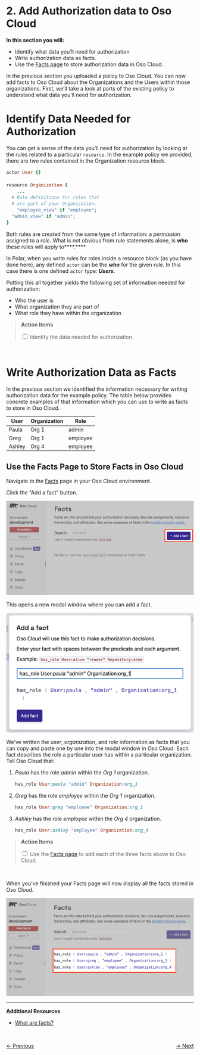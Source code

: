 # 2. Add Authorization data to Oso Cloud

**In this section you will:**

- Identify what data you’ll need for authorization
- Write authorization data as facts.
- Use the [Facts page](https://ui.osohq.com/facts/) to store authorization data in Oso Cloud.

In the previous section you uploaded a policy to Oso Cloud. You can now add facts to Oso Cloud about the Organizations and the Users within those organizations. First, we’ll take a look at parts of the existing policy to understand what data you’ll need for authorization.

# Identify Data Needed for Authorization

You can get a sense of the data you’ll need for authorization by looking at the rules related to a particular `resource`. In the example policy we provided, there are two rules contained in the Organization resource block.

```ruby
actor User {}

resource Organization {
	...
  # Rule definitions for roles that
  # are part of your Organization.
	"employee_view" if "employee";
  "admin_view" if "admin";
}
```

Both rules are created from the same type of information: a *permission* assigned to a *role*. What is not obvious from rule statements alone, is ****who**** these rules will apply to****.****

In Polar, when you write rules for roles inside a resource block (as you have done here), any defined `actor` can be the ***who*** for the given rule. In this case there is one defined `actor` type: *****Users*****.

Putting this all together yields the following set of information needed for authorization:

- Who the user is
- What organization they are part of
- What role they have within the organization

> **Action Items**
> <div>
>   <input type="checkbox" name="ai_0">
>   <label for="ai_0">Identify the data needed for authorization.</label>
> </div>
</br>

# Write Authorization Data as Facts

In the previous section we identified the information necessary for writing authorization data for the example policy. The table below provides concrete examples of that information which you can use to write as facts to store in Oso Cloud.

| User | Organization | Role |
| --- | --- | --- |
| Paula | Org 1 | admin |
| Greg | Org 1 | employee |
| Ashley | Org 4 | employee |

## Use the Facts Page to Store Facts in Oso Cloud

Navigate to the [Facts](https://ui.osohq.com/facts/) page in your Oso Cloud environment.

Click the “Add a fact” button.

![facts-page-2.png](./images/facts-page-2.png)

This opens a new modal window where you can add a fact.

![facts-page-3.png](./images/facts-page-3.png)

We’ve written the u*ser*, o*rganization*, and *role* information as facts that you can copy and paste one by one into the modal window in Oso Cloud. Each fact describes the role a particular user has within a particular organization. Tell Oso Cloud that:

1. *Paula* has the role *admin* within the *Org 1* organization.
    ```ruby
    has_role User:paula "admin" Organization:org_1
    ```

1. *Greg* has the role *employee* within the *Org 1* organization.
    ```ruby
    has_role User:greg "employee" Organization:org_1
    ```

1. *Ashley* has the role *employee* within the *Org 4* organization.
    ```ruby
    has_role User:ashley "employee" Organization:org_4
    ```
> **Action Items**
> <div>
>   <input type="checkbox" name="ai_0">
>   <label for="ai_0">Use the <a href="https://ui.osohq.com/facts/">Facts page</a> to add each of the three facts above to Oso Cloud.</label>
> </div>
</br>

When you’ve finished your Facts page will now display all the facts stored in Oso Cloud.

![facts-page-4.png](./images/facts-page-4.png)

---

**Additional Resources**

- [What are facts?](https://www.osohq.com/docs/reference/glossary#facts)

</br>
<p style="text-align:left;">
    <a href="1-model-your-app-authz.md">← Previous</a>
    <span style="float:right;">
        <a href="3-perform-authz-checks.md">→ Next</a>
    </span>
</p>